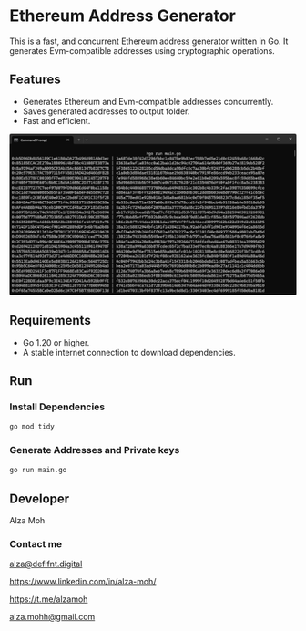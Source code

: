 # Ethereum Address Generator
This is a fast, and concurrent Ethereum address generator written in Go. 
It generates Evm-compatible addresses using cryptographic operations.

## Features

- Generates Ethereum and Evm-compatible addresses concurrently.
- Saves generated addresses to output folder.
- Fast and efficient.

![Result Image](output/Result.jpg)

## Requirements

- Go 1.20 or higher.
- A stable internet connection to download dependencies.

## Run
### Install Dependencies 
```bash
go mod tidy
```

### Generate Addresses and Private keys 
```bash
go run main.go
```

## Developer
Alza Moh

### Contact me
alza@defifnt.digital

https://www.linkedin.com/in/alza-moh/

https://t.me/alzamoh

alza.mohh@gmail.com